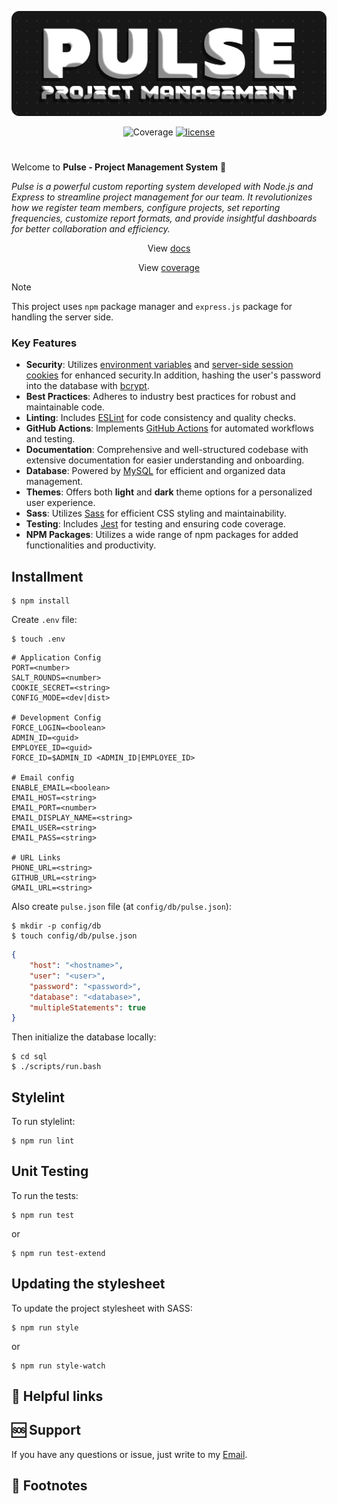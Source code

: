 <div align="center">

![Banner](./public/img/Pulse_Project.png)

![Coverage](https://img.shields.io/endpoint?url=https://gist.githubusercontent.com/robjoh01/79eb9296ff7428497df21f6b1bb9ef0a/raw/jest-coverage-comment__main.json)
[![license](https://img.shields.io/badge/license-MIT-blue.svg)](https://github.com/robjoh01/pulse-ht23/blob/HEAD/LICENSE.txt)

</div>

#

Welcome to **Pulse - Project Management System** 🚀

_Pulse is a powerful custom reporting system developed with Node.js and Express to streamline project management for our team. It revolutionizes how we register team members, configure projects, set reporting frequencies, customize report formats, and provide insightful dashboards for better collaboration and efficiency._

<div align="center">

View [docs](https://htmlpreview.github.io/?https://github.com/robjoh01/pulse-ht23/blob/main/docs/index.html)

View [coverage](https://htmlpreview.github.io/?https://github.com/robjoh01/pulse-ht23/blob/main/coverage/index.html)

</div>

> [!NOTE]
> This project uses `npm` package manager and `express.js` package for handling the server side.

### Key Features
- **Security**: Utilizes [environment variables](https://www.npmjs.com/package/dotenv) and [server-side session cookies](https://www.npmjs.com/package/express-session) for enhanced security.In addition, hashing the user's password into the database with [bcrypt](https://www.npmjs.com/package/bcrypt).
- **Best Practices**: Adheres to industry best practices for robust and maintainable code.
- **Linting**: Includes [ESLint](https://www.npmjs.com/package/eslint) for code consistency and quality checks.
- **GitHub Actions**: Implements [GitHub Actions](https://github.com/features/actions) for automated workflows and testing.
- **Documentation**: Comprehensive and well-structured codebase with extensive documentation for easier understanding and onboarding.
- **Database**: Powered by [MySQL](https://www.npmjs.com/package/promise-mysql) for efficient and organized data management.
- **Themes**: Offers both **light** and **dark** theme options for a personalized user experience.
- **Sass**: Utilizes [Sass](https://sass-lang.com/) for efficient CSS styling and maintainability.
- **Testing**: Includes [Jest](https://www.npmjs.com/package/jest) for testing and ensuring code coverage.
- **NPM Packages**: Utilizes a wide range of npm packages for added functionalities and productivity.

## Installment

```console
$ npm install
```

Create `.env` file:

```console
$ touch .env
```

```
# Application Config
PORT=<number>
SALT_ROUNDS=<number>
COOKIE_SECRET=<string>
CONFIG_MODE=<dev|dist>

# Development Config
FORCE_LOGIN=<boolean>
ADMIN_ID=<guid>
EMPLOYEE_ID=<guid>
FORCE_ID=$ADMIN_ID <ADMIN_ID|EMPLOYEE_ID>

# Email config
ENABLE_EMAIL=<boolean>
EMAIL_HOST=<string>
EMAIL_PORT=<number>
EMAIL_DISPLAY_NAME=<string>
EMAIL_USER=<string>
EMAIL_PASS=<string>

# URL Links
PHONE_URL=<string>
GITHUB_URL=<string>
GMAIL_URL=<string>

```

Also create `pulse.json` file (at `config/db/pulse.json`):

```console
$ mkdir -p config/db
$ touch config/db/pulse.json
```

```json
{
    "host": "<hostname>",
    "user": "<user>",
    "password": "<password>",
    "database": "<database>",
    "multipleStatements": true
}
```

Then initialize the database locally:

```console
$ cd sql
$ ./scripts/run.bash
```

## Stylelint

To run stylelint:

```console
$ npm run lint
```

## Unit Testing

To run the tests:

```console
$ npm run test
```

or

```console
$ npm run test-extend
```

## Updating the stylesheet

To update the project stylesheet with SASS:

```console
$ npm run style
```

or

```console
$ npm run style-watch
```

## 🔗 Helpful links

## 🆘 Support

If you have any questions or issue, just write to my [Email](mailto:mrrobin123mail@gmail.com).

## 📍 Footnotes
